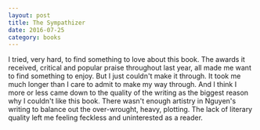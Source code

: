```yaml
---
layout: post
title: The Sympathizer 
date: 2016-07-25
category: books
---
```

I tried, very hard, to find something to love about this book. The awards it received, critical and popular praise throughout last year, all made me want to find something to enjoy. But I just couldn't make it through. It took me much longer than I care to admit to make my way through. And I think I more or less came down to the quality of the writing as the biggest reason why I couldn't like this book. There wasn't enough artistry in Nguyen's writing to balance out the over-wrought, heavy, plotting. The lack of literary quality left me feeling feckless and uninterested as a reader.
